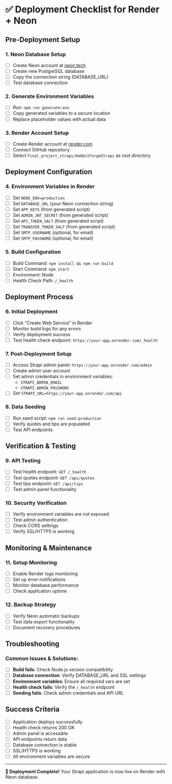 # ✅ Deployment Checklist for Render + Neon

## Pre-Deployment Setup

### 1. Neon Database Setup
- [ ] Create Neon account at [neon.tech](https://neon.tech)
- [ ] Create new PostgreSQL database
- [ ] Copy the connection string (DATABASE_URL)
- [ ] Test database connection

### 2. Generate Environment Variables
- [ ] Run: `npm run generate:env`
- [ ] Copy generated variables to a secure location
- [ ] Replace placeholder values with actual data

### 3. Render Account Setup
- [ ] Create Render account at [render.com](https://render.com)
- [ ] Connect GitHub repository
- [ ] Select `Final_project_strapi/HabbitForgeStrapi` as root directory

## Deployment Configuration

### 4. Environment Variables in Render
- [ ] Set `NODE_ENV=production`
- [ ] Set `DATABASE_URL` (your Neon connection string)
- [ ] Set `APP_KEYS` (from generated script)
- [ ] Set `ADMIN_JWT_SECRET` (from generated script)
- [ ] Set `API_TOKEN_SALT` (from generated script)
- [ ] Set `TRANSFER_TOKEN_SALT` (from generated script)
- [ ] Set `SMTP_USERNAME` (optional, for email)
- [ ] Set `SMTP_PASSWORD` (optional, for email)

### 5. Build Configuration
- [ ] Build Command: `npm install && npm run build`
- [ ] Start Command: `npm start`
- [ ] Environment: Node
- [ ] Health Check Path: `/_health`

## Deployment Process

### 6. Initial Deployment
- [ ] Click "Create Web Service" in Render
- [ ] Monitor build logs for any errors
- [ ] Verify deployment success
- [ ] Test health check endpoint: `https://your-app.onrender.com/_health`

### 7. Post-Deployment Setup
- [ ] Access Strapi admin panel: `https://your-app.onrender.com/admin`
- [ ] Create admin user account
- [ ] Set admin credentials in environment variables:
  - `STRAPI_ADMIN_EMAIL`
  - `STRAPI_ADMIN_PASSWORD`
- [ ] Set `STRAPI_URL=https://your-app.onrender.com/api`

### 8. Data Seeding
- [ ] Run seed script: `npm run seed:production`
- [ ] Verify quotes and tips are populated
- [ ] Test API endpoints

## Verification & Testing

### 9. API Testing
- [ ] Test health endpoint: `GET /_health`
- [ ] Test quotes endpoint: `GET /api/quotes`
- [ ] Test tips endpoint: `GET /api/tips`
- [ ] Test admin panel functionality

### 10. Security Verification
- [ ] Verify environment variables are not exposed
- [ ] Test admin authentication
- [ ] Check CORS settings
- [ ] Verify SSL/HTTPS is working

## Monitoring & Maintenance

### 11. Setup Monitoring
- [ ] Enable Render logs monitoring
- [ ] Set up error notifications
- [ ] Monitor database performance
- [ ] Check application uptime

### 12. Backup Strategy
- [ ] Verify Neon automatic backups
- [ ] Test data export functionality
- [ ] Document recovery procedures

## Troubleshooting

### Common Issues & Solutions:
- [ ] **Build fails**: Check Node.js version compatibility
- [ ] **Database connection**: Verify DATABASE_URL and SSL settings
- [ ] **Environment variables**: Ensure all required vars are set
- [ ] **Health check fails**: Verify the `/_health` endpoint
- [ ] **Seeding fails**: Check admin credentials and API URL

## Success Criteria
- [ ] Application deploys successfully
- [ ] Health check returns 200 OK
- [ ] Admin panel is accessible
- [ ] API endpoints return data
- [ ] Database connection is stable
- [ ] SSL/HTTPS is working
- [ ] All environment variables are secure

---

**🎉 Deployment Complete!** Your Strapi application is now live on Render with Neon database. 